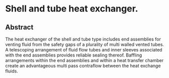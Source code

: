 # Shell and tube heat exchanger.

## Abstract
The heat exchanger of the shell and tube type includes end assemblies for venting fluid from the safety gaps of a plurality of multi walled vented tubes. A telescoping arrangement of fluid flow tubes and inner sleeves associated with the end assemblies provides reliable sealing thereof. Baffling arrangements within the end assemblies and within a heat transfer chamber create an advantageous multi pass contraflow between the heat exchange fluids.